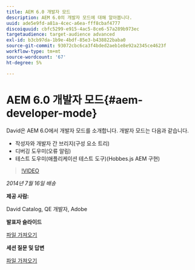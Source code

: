 ```yaml
---
title: AEM 6.0 개발자 모드
description: AEM 6.0의 개발자 모드에 대해 알아봅니다.
uuid: ade5e9fd-a81a-4cec-a6ea-fff8cbaf4777
discoiquuid: cbfc5299-e915-4ac5-8ce6-57a289b973ec
targetaudience: target-audience advanced
exl-id: b3cb97da-1b9e-4bdf-85e3-b438822baba0
source-git-commit: 93072cbc6ca3f4bded2aeb1e8e92a2345ce4623f
workflow-type: tm+mt
source-wordcount: '67'
ht-degree: 5%

---
```


# AEM 6.0 개발자 모드{#aem-developer-mode}

David은 AEM 6.O에서 개발자 모드를 소개합니다. 개발자 모드는 다음과 같습니다.

* 작성자와 개발자 간 브리지(구성 요소 트리)
* 디버깅 도우미(오류 알림)
* 테스트 도우미(애플리케이션 테스트 도구)(Hobbes.js AEM 구현)

>[!VIDEO](https://video.tv.adobe.com/v/19501/?quality=9)

*2014년 7월 16일 배송*

**제공 사람:**

David Catalog, QE 개발자, Adobe

**발표자 슬라이드**

[파일 가져오기](assets/aem-6-developer-mode-07-16-14.pdf)

**세션 질문 및 답변**

[파일 가져오기](assets/q-a-developer-mode-7-16-14.pdf)
<!--
[Get back to the Overview](https://helpx.adobe.com/experience-manager/kt/eseminars/gems/aem-index.html)
-->
